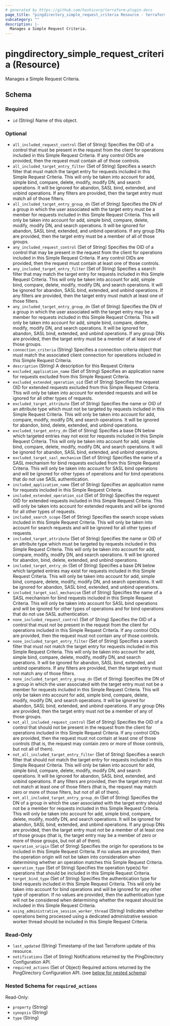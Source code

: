 ```yaml
---
# generated by https://github.com/hashicorp/terraform-plugin-docs
page_title: "pingdirectory_simple_request_criteria Resource - terraform-provider-pingdirectory"
subcategory: ""
description: |-
  Manages a Simple Request Criteria.
---
```


# pingdirectory_simple_request_criteria (Resource)

Manages a Simple Request Criteria.



<!-- schema generated by tfplugindocs -->
## Schema

### Required

- `id` (String) Name of this object.

### Optional

- `all_included_request_control` (Set of String) Specifies the OID of a control that must be present in the request from the client for operations included in this Simple Request Criteria. If any control OIDs are provided, then the request must contain all of those controls.
- `all_included_target_entry_filter` (Set of String) Specifies a search filter that must match the target entry for requests included in this Simple Request Criteria. This will only be taken into account for add, simple bind, compare, delete, modify, modify DN, and search operations. It will be ignored for abandon, SASL bind, extended, and unbind operations. If any filters are provided, then the target entry must match all of those filters.
- `all_included_target_entry_group_dn` (Set of String) Specifies the DN of a group in which the user associated with the target entry must be a member for requests included in this Simple Request Criteria. This will only be taken into account for add, simple bind, compare, delete, modify, modify DN, and search operations. It will be ignored for abandon, SASL bind, extended, and unbind operations. If any group DNs are provided, then the target entry must be a member of all of those groups.
- `any_included_request_control` (Set of String) Specifies the OID of a control that may be present in the request from the client for operations included in this Simple Request Criteria. If any control OIDs are provided, then the request must contain at least one of those controls.
- `any_included_target_entry_filter` (Set of String) Specifies a search filter that may match the target entry for requests included in this Simple Request Criteria. This will only be taken into account for add, simple bind, compare, delete, modify, modify DN, and search operations. It will be ignored for abandon, SASL bind, extended, and unbind operations. If any filters are provided, then the target entry must match at least one of those filters.
- `any_included_target_entry_group_dn` (Set of String) Specifies the DN of a group in which the user associated with the target entry may be a member for requests included in this Simple Request Criteria. This will only be taken into account for add, simple bind, compare, delete, modify, modify DN, and search operations. It will be ignored for abandon, SASL bind, extended, and unbind operations. If any group DNs are provided, then the target entry must be a member of at least one of those groups.
- `connection_criteria` (String) Specifies a connection criteria object that must match the associated client connection for operations included in this Simple Request Criteria.
- `description` (String) A description for this Request Criteria
- `excluded_application_name` (Set of String) Specifies an application name for requests excluded from this Simple Request Criteria.
- `excluded_extended_operation_oid` (Set of String) Specifies the request OID for extended requests excluded from this Simple Request Criteria. This will only be taken into account for extended requests and will be ignored for all other types of requests.
- `excluded_target_attribute` (Set of String) Specifies the name or OID of an attribute type which must not be targeted by requests included in this Simple Request Criteria. This will only be taken into account for add, compare, modify, modify DN, and search operations. It will be ignored for abandon, bind, delete, extended, and unbind operations.
- `excluded_target_entry_dn` (Set of String) Specifies a base DN below which targeted entries may not exist for requests included in this Simple Request Criteria. This will only be taken into account for add, simple bind, compare, delete, modify, modify DN, and search operations. It will be ignored for abandon, SASL bind, extended, and unbind operations.
- `excluded_target_sasl_mechanism` (Set of String) Specifies the name of a SASL mechanism for bind requests excluded from this Simple Request Criteria. This will only be taken into account for SASL bind operations and will be ignored for other types of operations and for bind operations that do not use SASL authentication.
- `included_application_name` (Set of String) Specifies an application name for requests included in this Simple Request Criteria.
- `included_extended_operation_oid` (Set of String) Specifies the request OID for extended requests included in this Simple Request Criteria. This will only be taken into account for extended requests and will be ignored for all other types of requests.
- `included_search_scope` (Set of String) Specifies the search scope values included in this Simple Request Criteria. This will only be taken into account for search requests and will be ignored for all other types of requests.
- `included_target_attribute` (Set of String) Specifies the name or OID of an attribute type which must be targeted by requests included in this Simple Request Criteria. This will only be taken into account for add, compare, modify, modify DN, and search operations. It will be ignored for abandon, bind, delete, extended, and unbind operations.
- `included_target_entry_dn` (Set of String) Specifies a base DN below which targeted entries may exist for requests included in this Simple Request Criteria. This will only be taken into account for add, simple bind, compare, delete, modify, modify DN, and search operations. It will be ignored for abandon, SASL bind, extended, and unbind operations.
- `included_target_sasl_mechanism` (Set of String) Specifies the name of a SASL mechanism for bind requests included in this Simple Request Criteria. This will only be taken into account for SASL bind operations and will be ignored for other types of operations and for bind operations that do not use SASL authentication.
- `none_included_request_control` (Set of String) Specifies the OID of a control that must not be present in the request from the client for operations included in this Simple Request Criteria. If any control OIDs are provided, then the request must not contain any of those controls.
- `none_included_target_entry_filter` (Set of String) Specifies a search filter that must not match the target entry for requests included in this Simple Request Criteria. This will only be taken into account for add, simple bind, compare, delete, modify, modify DN, and search operations. It will be ignored for abandon, SASL bind, extended, and unbind operations. If any filters are provided, then the target entry must not match any of those filters.
- `none_included_target_entry_group_dn` (Set of String) Specifies the DN of a group in which the user associated with the target entry must not be a member for requests included in this Simple Request Criteria. This will only be taken into account for add, simple bind, compare, delete, modify, modify DN, and search operations. It will be ignored for abandon, SASL bind, extended, and unbind operations. If any group DNs are provided, then the target entry must not be a member of any of those groups.
- `not_all_included_request_control` (Set of String) Specifies the OID of a control that should not be present in the request from the client for operations included in this Simple Request Criteria. If any control OIDs are provided, then the request must not contain at least one of those controls (that is, the request may contain zero or more of those controls, but not all of them).
- `not_all_included_target_entry_filter` (Set of String) Specifies a search filter that should not match the target entry for requests included in this Simple Request Criteria. This will only be taken into account for add, simple bind, compare, delete, modify, modify DN, and search operations. It will be ignored for abandon, SASL bind, extended, and unbind operations. If any filters are provided, then the target entry must not match at least one of those filters (that is, the request may match zero or more of those filters, but not of all of them).
- `not_all_included_target_entry_group_dn` (Set of String) Specifies the DN of a group in which the user associated with the target entry should not be a member for requests included in this Simple Request Criteria. This will only be taken into account for add, simple bind, compare, delete, modify, modify DN, and search operations. It will be ignored for abandon, SASL bind, extended, and unbind operations. If any group DNs are provided, then the target entry must not be a member of at least one of those groups (that is, the target entry may be a member of zero or more of those groups, but not all of them).
- `operation_origin` (Set of String) Specifies the origin for operations to be included in this Simple Request Criteria. If no values are provided, then the operation origin will not be taken into consideration when determining whether an operation matches this Simple Request Criteria.
- `operation_type` (Set of String) Specifies the operation type(s) for operations that should be included in this Simple Request Criteria.
- `target_bind_type` (Set of String) Specifies the authentication type for bind requests included in this Simple Request Criteria. This will only be taken into account for bind operations and will be ignored for any other type of operation. If no values are provided, then the authentication type will not be considered when determining whether the request should be included in this Simple Request Criteria.
- `using_administrative_session_worker_thread` (String) Indicates whether operations being processed using a dedicated administrative session worker thread should be included in this Simple Request Criteria.

### Read-Only

- `last_updated` (String) Timestamp of the last Terraform update of this resource.
- `notifications` (Set of String) Notifications returned by the PingDirectory Configuration API.
- `required_actions` (Set of Object) Required actions returned by the PingDirectory Configuration API. (see [below for nested schema](#nestedatt--required_actions))

<a id="nestedatt--required_actions"></a>
### Nested Schema for `required_actions`

Read-Only:

- `property` (String)
- `synopsis` (String)
- `type` (String)


